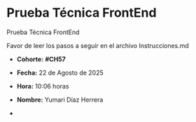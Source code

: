 # Prueba Técnica FrontEnd

Prueba Técnica FrontEnd

Favor de leer los pasos a seguir en el archivo Instrucciones.md

- **Cohorte:** **#CH57**
- **Fecha:** 22 de Agosto de 2025
- **Hora:** 10:06 horas
- **Nombre:** Yumari Díaz Herrera

-
